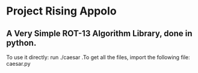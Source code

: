 # Project Rising Appolo

## A Very Simple ROT-13 Algorithm Library, done in python.

To use it directly: run ./caesar .To get all the files, import the following file: caesar.py
